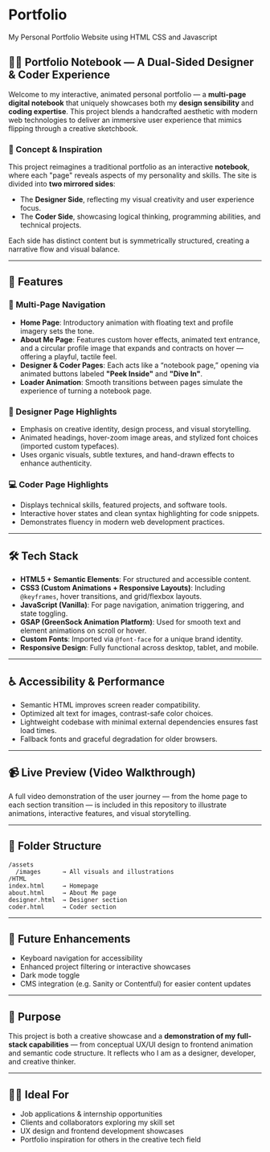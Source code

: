 # Portfolio
My Personal Portfolio Website using HTML CSS and Javascript
## 🎨📐 Portfolio Notebook — A Dual-Sided Designer & Coder Experience

Welcome to my interactive, animated personal portfolio — a **multi-page digital notebook** that uniquely showcases both my **design sensibility** and **coding expertise**. This project blends a handcrafted aesthetic with modern web technologies to deliver an immersive user experience that mimics flipping through a creative sketchbook.

### 📘 Concept & Inspiration

This project reimagines a traditional portfolio as an interactive **notebook**, where each "page" reveals aspects of my personality and skills. The site is divided into **two mirrored sides**:

* The **Designer Side**, reflecting my visual creativity and user experience focus.
* The **Coder Side**, showcasing logical thinking, programming abilities, and technical projects.

Each side has distinct content but is symmetrically structured, creating a narrative flow and visual balance.

---

## 🚀 Features

### 🧱 Multi-Page Navigation

* **Home Page**: Introductory animation with floating text and profile imagery sets the tone.
* **About Me Page**: Features custom hover effects, animated text entrance, and a circular profile image that expands and contracts on hover — offering a playful, tactile feel.
* **Designer & Coder Pages**: Each acts like a “notebook page,” opening via animated buttons labeled **"Peek Inside"** and **"Dive In"**.
* **Loader Animation**: Smooth transitions between pages simulate the experience of turning a notebook page.

### 🧠 Designer Page Highlights

* Emphasis on creative identity, design process, and visual storytelling.
* Animated headings, hover-zoom image areas, and stylized font choices (imported custom typefaces).
* Uses organic visuals, subtle textures, and hand-drawn effects to enhance authenticity.

### 💻 Coder Page Highlights

* Displays technical skills, featured projects, and software tools.
* Interactive hover states and clean syntax highlighting for code snippets.
* Demonstrates fluency in modern web development practices.

---

## 🛠️ Tech Stack

* **HTML5 + Semantic Elements**: For structured and accessible content.
* **CSS3 (Custom Animations + Responsive Layouts)**: Including `@keyframes`, hover transitions, and grid/flexbox layouts.
* **JavaScript (Vanilla)**: For page navigation, animation triggering, and state toggling.
* **GSAP (GreenSock Animation Platform)**: Used for smooth text and element animations on scroll or hover.
* **Custom Fonts**: Imported via `@font-face` for a unique brand identity.
* **Responsive Design**: Fully functional across desktop, tablet, and mobile.

---

## ♿ Accessibility & Performance

* Semantic HTML improves screen reader compatibility.
* Optimized alt text for images, contrast-safe color choices.
* Lightweight codebase with minimal external dependencies ensures fast load times.
* Fallback fonts and graceful degradation for older browsers.

---

## 📹 Live Preview (Video Walkthrough)

A full video demonstration of the user journey — from the home page to each section transition — is included in this repository to illustrate animations, interactive features, and visual storytelling.

---

## 📁 Folder Structure

```
/assets
  /images      → All visuals and illustrations
/HTML
index.html     → Homepage
about.html     → About Me page
designer.html  → Designer section
coder.html     → Coder section
```

---

## 🔮 Future Enhancements

* Keyboard navigation for accessibility
* Enhanced project filtering or interactive showcases
* Dark mode toggle
* CMS integration (e.g. Sanity or Contentful) for easier content updates

---

## 📌 Purpose

This project is both a creative showcase and a **demonstration of my full-stack capabilities** — from conceptual UX/UI design to frontend animation and semantic code structure. It reflects who I am as a designer, developer, and creative thinker.

---

## 🧑‍🎓 Ideal For

* Job applications & internship opportunities
* Clients and collaborators exploring my skill set
* UX design and frontend development showcases
* Portfolio inspiration for others in the creative tech field
